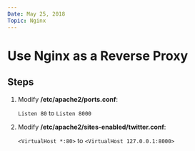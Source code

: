 ```yaml
---
Date: May 25, 2018
Topic: Nginx
---
```


# Use Nginx as a Reverse Proxy

## Steps

1. Modify **/etc/apache2/ports.conf**:

   `Listen 80` to `Listen 8000`

2. Modify **/etc/apache2/sites-enabled/twitter.conf**:

   `<VirtualHost *:80>` to `<VirtualHost 127.0.0.1:8000>`
